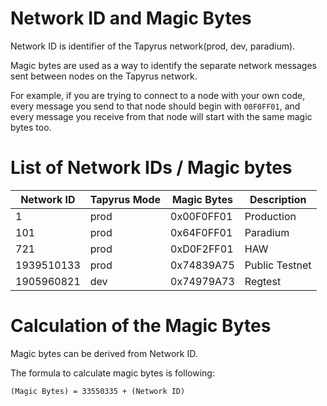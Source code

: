 Network ID and Magic Bytes
===================

Network ID is identifier of the Tapyrus network(prod, dev, paradium).

Magic bytes are used as a way to identify the separate network messages sent between nodes on the Tapyrus network.

For example, if you are trying to connect to a node with your own code, every message you send to that node should begin with `00F0FF01`, and every message you receive from that node will start with the same magic bytes too.

List of Network IDs / Magic bytes
===================

| Network ID | Tapyrus Mode | Magic Bytes | Description    |
| ---------- | ------------ | ----------- | -----------    |
| 1          | prod         | 0x00F0FF01  | Production     |
| 101        | prod         | 0x64F0FF01  | Paradium       |
| 721        | prod         | 0xD0F2FF01  | HAW            |
| 1939510133 | prod         | 0x74839A75  | Public Testnet |
| 1905960821 | dev          | 0x74979A73  | Regtest        |

Calculation of the Magic Bytes
===================

Magic bytes can be derived from Network ID.

The formula to calculate magic bytes is following:

```
(Magic Bytes) = 33550335 + (Network ID)
```

